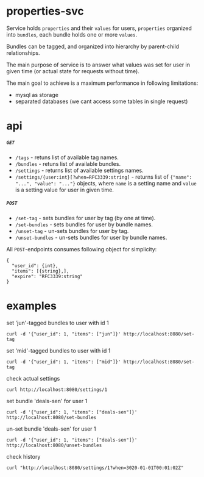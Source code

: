 # properties-svc

Service holds `properties` and their `values` for users,
`properties` organized into `bundles`, each bundle holds
one or more `values`.

Bundles can be tagged, and organized into hierarchy by
parent-child relationships.

The main purpose of service is to answer what values was set for
user in given time (or actual state for requests without time).

The main goal to achieve is a maximum performance in following limitations:
- mysql as storage
- separated databases (we cant access some tables in single request)

# api

##### `GET`

- `/tags` - retuns list of available tag names.
- `/bundles` - retuns list of available bundles.
- `/settings` - returns list of available settings names.
- `/settings/{user:int}[?when=RFC3339:string]` - returns list of `{"name": "...", "value": "..."}`
objects, where `name` is a setting name and `value` is a setting value for user in given time.

##### `POST`

- `/set-tag` - sets bundles for user by tag (by one at time).
- `/set-bundles` - sets bundles for user by bundle names.
- `/unset-tag` - un-sets bundles for user by tag.
- `/unset-bundles` - un-sets bundles for user by bundle names.

All `POST`-endpoints consumes following object for simplicity:
```
{
  "user_id": {int},
  "items": [{string},],
  "expire": "RFC3339:string"
}
```

# examples

set 'jun'-tagged bundles to user with id 1
```
curl -d '{"user_id": 1, "items": ["jun"]}' http://localhost:8080/set-tag
```

set 'mid'-tagged bundles to user with id 1
```
curl -d '{"user_id": 1, "items": ["mid"]}' http://localhost:8080/set-tag
```

check actual settings
```
curl http://localhost:8080/settings/1
```

set bundle 'deals-sen' for user 1
```
curl -d '{"user_id": 1, "items": ["deals-sen"]}' http://localhost:8080/set-bundles
```

un-set bundle 'deals-sen' for user 1
```
curl -d '{"user_id": 1, "items": ["deals-sen"]}' http://localhost:8080/unset-bundles
```

check history
```
curl "http://localhost:8080/settings/1?when=3020-01-01T00:01:02Z"
```
